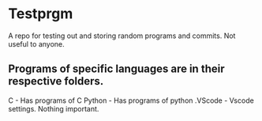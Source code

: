 # Testprgm

A repo for testing out and storing random programs and commits. Not useful to anyone.


## Programs of specific languages are in their respective folders.

 C - Has programs of C
 Python - Has programs of python
 .VScode - Vscode settings. Nothing important.
